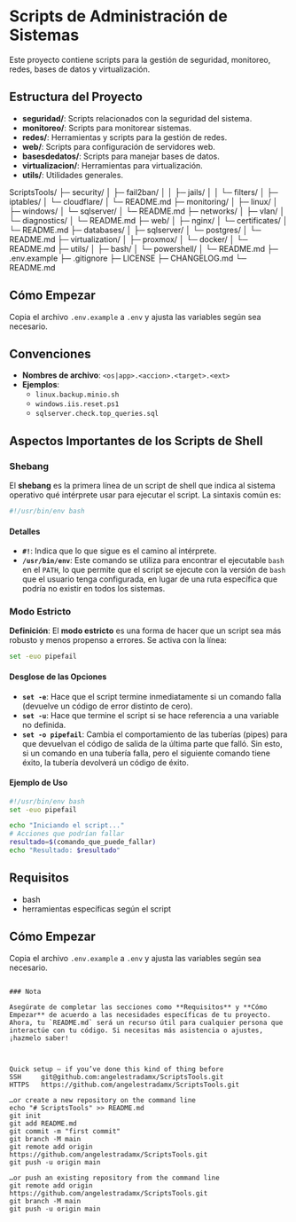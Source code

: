 # Scripts de Administración de Sistemas

Este proyecto contiene scripts para la gestión de seguridad, monitoreo, redes, bases de datos y virtualización.

## Estructura del Proyecto
- **seguridad/**: Scripts relacionados con la seguridad del sistema.
- **monitoreo/**: Scripts para monitorear sistemas.
- **redes/**: Herramientas y scripts para la gestión de redes.
- **web/**: Scripts para configuración de servidores web.
- **basesdedatos/**: Scripts para manejar bases de datos.
- **virtualizacion/**: Herramientas para virtualización.
- **utils/**: Utilidades generales.

ScriptsTools/
├─ security/
│  ├─ fail2ban/
│  │  ├─ jails/
│  │  └─ filters/
│  ├─ iptables/
│  └─ cloudflare/
│     └─ README.md
├─ monitoring/
│  ├─ linux/
│  ├─ windows/
│  └─ sqlserver/
│     └─ README.md
├─ networks/
│  ├─ vlan/
│  └─ diagnostics/
│     └─ README.md
├─ web/
│  ├─ nginx/
│  └─ certificates/
│     └─ README.md
├─ databases/
│  ├─ sqlserver/
│  └─ postgres/
│     └─ README.md
├─ virtualization/
│  ├─ proxmox/
│  └─ docker/
│     └─ README.md
├─ utils/
│  ├─ bash/
│  └─ powershell/
│     └─ README.md
├─ .env.example
├─ .gitignore
├─ LICENSE
├─ CHANGELOG.md
└─ README.md



## Cómo Empezar
Copia el archivo `.env.example` a `.env` y ajusta las variables según sea necesario.

## Convenciones

- **Nombres de archivo**: `<os|app>.<accion>.<target>.<ext>`
- **Ejemplos**:
  - `linux.backup.minio.sh`
  - `windows.iis.reset.ps1`
  - `sqlserver.check.top_queries.sql`

## Aspectos Importantes de los Scripts de Shell

### Shebang

El **shebang** es la primera línea de un script de shell que indica al sistema operativo qué intérprete usar para ejecutar el script. La sintaxis común es:

```bash
#!/usr/bin/env bash
```

#### Detalles
- **`#!`**: Indica que lo que sigue es el camino al intérprete.
- **`/usr/bin/env`**: Este comando se utiliza para encontrar el ejecutable `bash` en el `PATH`, lo que permite que el script se ejecute con la versión de `bash` que el usuario tenga configurada, en lugar de una ruta específica que podría no existir en todos los sistemas.

### Modo Estricto

**Definición**: El **modo estricto** es una forma de hacer que un script sea más robusto y menos propenso a errores. Se activa con la línea:

```bash
set -euo pipefail
```

#### Desglose de las Opciones
- **`set -e`**: Hace que el script termine inmediatamente si un comando falla (devuelve un código de error distinto de cero).
- **`set -u`**: Hace que termine el script si se hace referencia a una variable no definida.
- **`set -o pipefail`**: Cambia el comportamiento de las tuberías (pipes) para que devuelvan el código de salida de la última parte que falló. Sin esto, si un comando en una tubería falla, pero el siguiente comando tiene éxito, la tubería devolverá un código de éxito.

#### Ejemplo de Uso

```bash
#!/usr/bin/env bash
set -euo pipefail

echo "Iniciando el script..."
# Acciones que podrían fallar
resultado=$(comando_que_puede_fallar) 
echo "Resultado: $resultado"
```

## Requisitos
- bash
- herramientas específicas según el script

## Cómo Empezar
Copia el archivo `.env.example` a `.env` y ajusta las variables según sea necesario.
```

### Nota

Asegúrate de completar las secciones como **Requisitos** y **Cómo Empezar** de acuerdo a las necesidades específicas de tu proyecto. Ahora, tu `README.md` será un recurso útil para cualquier persona que interactúe con tu código. Si necesitas más asistencia o ajustes, ¡hazmelo saber!



Quick setup — if you’ve done this kind of thing before
SSH 	git@github.com:angelestradamx/ScriptsTools.git
HTTPS 	https://github.com/angelestradamx/ScriptsTools.git

…or create a new repository on the command line
echo "# ScriptsTools" >> README.md
git init
git add README.md
git commit -m "first commit"
git branch -M main
git remote add origin https://github.com/angelestradamx/ScriptsTools.git
git push -u origin main

…or push an existing repository from the command line
git remote add origin https://github.com/angelestradamx/ScriptsTools.git
git branch -M main
git push -u origin main